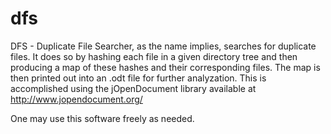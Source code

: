 # dfs
DFS - Duplicate File Searcher, as the name implies, searches for duplicate files. It does so by hashing each file in a given directory tree and then producing a map of these hashes and their corresponding files.
The map is then printed out into an .odt file for further analyzation. This is accomplished using the jOpenDocument library available at http://www.jopendocument.org/

One may use this software freely as needed.
